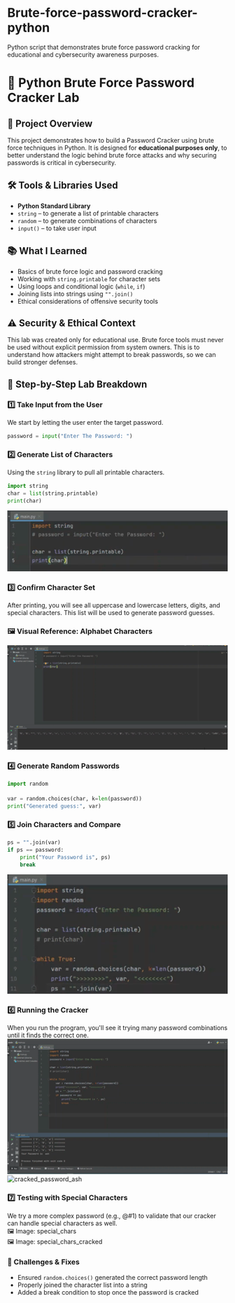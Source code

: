 # Brute-force-password-cracker-python
Python script that demonstrates brute force password cracking for educational and cybersecurity awareness purposes.

# 🔐 Python Brute Force Password Cracker Lab

## 📌 Project Overview  
This project demonstrates how to build a Password Cracker using brute force techniques in Python. It is designed for **educational purposes only**, to better understand the logic behind brute force attacks and why securing passwords is critical in cybersecurity.

## 🛠️ Tools & Libraries Used  
- **Python Standard Library**  
- `string` – to generate a list of printable characters  
- `random` – to generate combinations of characters  
- `input()` – to take user input  

## 📚 What I Learned
- Basics of brute force logic and password cracking  
- Working with `string.printable` for character sets  
- Using loops and conditional logic (`while`, `if`)  
- Joining lists into strings using `"".join()`  
- Ethical considerations of offensive security tools  

## ⚠️ Security & Ethical Context
This lab was created only for educational use. Brute force tools must never be used without explicit permission from system owners. This is to understand how attackers might attempt to break passwords, so we can build stronger defenses.

## 🧪 Step-by-Step Lab Breakdown
### 1️⃣ Take Input from the User  
We start by letting the user enter the target password.

```python
password = input("Enter The Password: ")
```
### 2️⃣ Generate List of Characters  
Using the `string` library to pull all printable characters.

```python
import string
char = list(string.printable)
print(char)
```
![char_list_string_printable](char_list_string_printable.png)

### 3️⃣ Confirm Character Set  
After printing, you will see all uppercase and lowercase letters, digits, and special characters. This list will be used to generate password guesses.

### 🖼️ Visual Reference: Alphabet Characters  
![Alphabet Characters](alphabet_characters.png)

### 4️⃣ Generate Random Passwords

```python
import random

var = random.choices(char, k=len(password))
print("Generated guess:", var)
```

### 5️⃣ Join Characters and Compare

```python
ps = "".join(var)
if ps == password:
    print("Your Password is", ps)
    break
```
![Step 5 - Generated Password Output](step5_password_output.png)

### 6️⃣ Running the Cracker  
When you run the program, you'll see it trying many password combinations until it finds the correct one.  
![Cracking Passwords](cracking_passwords.png)
![cracked_password_ash](cracked_password_ash)

### 7️⃣ Testing with Special Characters  
We try a more complex password (e.g., @#1) to validate that our cracker can handle special characters as well.  
🖼️ Image: special_chars  
🖼️ Image: special_chars_cracked

### 🐞 Challenges & Fixes  
- Ensured `random.choices()` generated the correct password length  
- Properly joined the character list into a string  
- Added a break condition to stop once the password is cracked  
